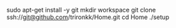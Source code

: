 sudo apt-get install -y git
mkdir workspace
git clone ssh://git@github.com/trironkk/Home.git
cd Home
./setup
